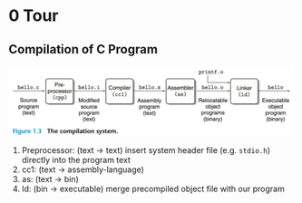 # 0 Tour

## Compilation of C Program

![Screen Shot 2021-08-09 at 1.43.07 PM](Tour.assets/Screen%20Shot%202021-08-09%20at%201.43.07%20PM.png)

1. Preprocessor: (text  → text) insert system header file (e.g. `stdio.h`) directly into the program text
2. cc1: (text → assembly-language)
3. as: (text → bin)
4. ld: (bin → executable) merge precompiled object file with our program

